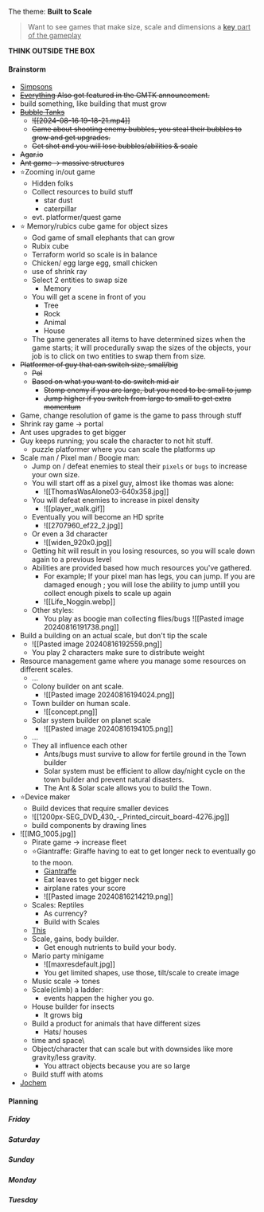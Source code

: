The theme: **Built to Scale**
> Want to see games that make size, scale and dimensions a <u>**key** part of the gameplay</u>

**THINK OUTSIDE THE BOX**

#### Brainstorm
- [Simpsons](https://www.youtube.com/watch?v=qYJw1MaZ6gQ)
- ~~[Everything](https://www.youtube.com/watch?v=hadCMVgJgfU) Also got featured in the GMTK announcement.~~
- build something, like building that must grow
- ~~[Bubble Tanks](https://www.google.com/search?q=bubbletanks&client=firefox-b-d&sca_esv=5f833fc7e19dbbb8&sca_upv=1&udm=2&biw=2144&bih=1077&sxsrf=ADLYWIKkjN1J2RJrQbWmtCG_ZlZAiX5eYA%3A1723828564218&ei=VIm_ZrbvDP2B9u8P2OOWgAs&ved=0ahUKEwi26eTpgfqHAxX9gP0HHdixBbAQ4dUDCBA&uact=5&oq=bubbletanks&gs_lp=Egxnd3Mtd2l6LXNlcnAiC2J1YmJsZXRhbmtzMgkQABiABBgYGAoyCRAAGIAEGBgYCkibFFDZBljnEnABeACQAQCYAUqgAeEFqgECMTG4AQPIAQD4AQGYAgugAooGwgIEECMYJ8ICChAAGIAEGEMYigXCAgUQABiABJgDAIgGAZIHAjExoAeBMw&sclient=gws-wiz-serp)~~
	- ~~![[2024-08-16 19-18-21.mp4]]~~
	- ~~Game about shooting enemy bubbles, you steal their bubbles to grow and get upgrades.~~
	- ~~Get shot and you will lose bubbles/abilities & scale~~
- ~~Agar.io~~
- ~~Ant game -> massive structures~~
- ⭐Zooming in/out game
	- Hidden folks
	- Collect resources to build stuff
		- star dust
		- caterpillar
	- evt. platformer/quest game
- ⭐ Memory/rubics cube game for object sizes
	- God game of small elephants that can grow
	- Rubix cube
	- Terraform world so scale is in balance
	- Chicken/ egg large egg, small chicken
	- use of shrink ray
	- Select 2 entities to swap size
		- Memory
	- You will get a scene in front of you
		- Tree
		- Rock
		- Animal
		- House
	- The game generates all items to have determined sizes when the game starts; it will procedurally swap the sizes of the objects, your job is to click on two entities to swap them from size. 
- ~~Platformer of guy that can switch size, small/big~~
	- ~~Pol~~
	- ~~Based on what you want to do switch mid air~~
		- ~~Stomp enemy if you are large, but you need to be small to jump~~
		- ~~Jump higher if you switch from large to small to get extra momentum~~
- Game, change resolution of game is the game to pass through stuff
- Shrink ray game -> portal
- Ant uses upgrades to get bigger
- Guy keeps running; you scale the character to not hit stuff.
	- puzzle platformer where you can scale the platforms up
- Scale man / Pixel man / Boogie man:
	- Jump on / defeat enemies to steal their `pixels` or `bugs` to increase your own size.
	- You will start off as a pixel guy, almost like thomas was alone:
		- ![[ThomasWasAlone03-640x358.jpg]]
	- You will defeat enemies to increase in pixel density
		- ![[player_walk.gif]]
	- Eventually you will become an HD sprite
		- ![[2707960_ef22_2.jpg]]
	- Or even a 3d character
		- ![[widen_920x0.jpg]]
	- Getting hit will result in you losing resources, so you will scale down again to a previous level
	- Abilities are provided based how much resources you've gathered.
		- For example; If your pixel man has legs, you can jump. If you are damaged enough ; you will lose the ability to jump untill you collect enough pixels to scale up again
		- ![[Life_Noggin.webp]]
	- Other styles:
		- You play as boogie man collecting flies/bugs ![[Pasted image 20240816191738.png]]
- Build a building on an actual scale, but don't tip the scale
	- ![[Pasted image 20240816192559.png]]
	- You play 2 characters make sure to distribute weight
- Resource management game where you manage some resources on different scales.
	- ...
	- Colony builder on ant scale.
		- ![[Pasted image 20240816194024.png]]
	- Town builder on human scale.
		-  ![[concept.png]]
	- Solar system builder on planet scale
		- ![[Pasted image 20240816194105.png]]
	- ...
	- They all influence each other
		- Ants/bugs must survive to allow for fertile ground in the Town builder
		- Solar system must be efficient to allow day/night cycle on the town builder and prevent natural disasters.
		- The Ant & Solar scale allows you to build the Town.
- ⭐Device maker
	- Build devices that require smaller devices
	- ![[1200px-SEG_DVD_430_-_Printed_circuit_board-4276.jpg]]
	- build components by drawing lines
- ![[IMG_1005.jpg]]
	- Pirate game -> increase fleet
	- ⭐Giantraffe: Giraffe having to eat to get longer neck to eventually go to the moon.
		- [Giantraffe](Giantraffe)
		- Eat leaves to get bigger neck
		- airplane rates your score
		- ![[Pasted image 20240816214219.png]]
	- Scales: Reptiles
		- As currency?
		- Build with Scales
	- [This](https://www.youtube.com/watch?v=HhGp6BYNY-Q)
	- Scale, gains, body builder.
		- Get enough nutrients to build your body.
	- Mario party minigame
		- ![[maxresdefault.jpg]]
		- You get limited shapes, use those, tilt/scale to create image
	- Music scale -> tones
	- Scale(climb) a ladder:
		- events happen the higher you go.
	- House builder for insects
		- It grows big
	- Build a product for animals that have different sizes
		- Hats/ houses
	- time and space\
	- Object/character that can scale but with downsides like more gravity/less gravity.
		- You attract objects because you are so large
	- Build stuff with atoms
- [Jochem](https://www.youtube.com/watch?v=zaGaVHyW3ig "https://www.youtube.com/watch?v=zaGaVHyW3ig")

#### Planning
##### Friday
##### Saturday
##### Sunday
##### Monday
##### Tuesday
